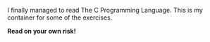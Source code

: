 I finally managed to read The C Programming Language.
This is my container for some of the exercises.

**Read on your own risk!**

